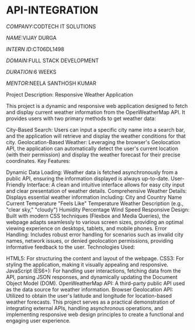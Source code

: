 # API-INTEGRATION

*COMPANY*:CODTECH IT SOLUTIONS

*NAME*:VIJAY DURGA

*INTERN ID*:CT06DL1498

*DOMAIN*:FULL STACK DEVELOPMENT

*DURATION*:6 WEEKS

*MENTOR*:NEELA SANTHOSH KUMAR

Project Description: Responsive Weather Application

This project is a dynamic and responsive web application designed to fetch and display current weather information from the OpenWeatherMap API. It provides users with two primary methods to get weather data:

City-Based Search: Users can input a specific city name into a search bar, and the application will retrieve and display the weather conditions for that city.
Geolocation-Based Weather: Leveraging the browser's Geolocation API, the application can automatically detect the user's current location (with their permission) and display the weather forecast for their precise coordinates.
Key Features:

Dynamic Data Loading: Weather data is fetched asynchronously from a public API, ensuring the information displayed is always up-to-date.
User-Friendly Interface: A clean and intuitive interface allows for easy city input and clear presentation of weather details.
Comprehensive Weather Details: Displays essential weather information including:
City and Country Name
Current Temperature
"Feels Like" Temperature
Weather Description (e.g., "clear sky," "cloudy")
Humidity Percentage
Wind Speed
Responsive Design: Built with modern CSS techniques (Flexbox and Media Queries), the webpage adapts seamlessly to various screen sizes, providing an optimal viewing experience on desktops, tablets, and mobile phones.
Error Handling: Includes robust error handling for scenarios such as invalid city names, network issues, or denied geolocation permissions, providing informative feedback to the user.
Technologies Used:

HTML5: For structuring the content and layout of the webpage.
CSS3: For styling the application, making it visually appealing and responsive.
JavaScript (ES6+): For handling user interactions, fetching data from the API, parsing JSON responses, and dynamically updating the Document Object Model (DOM).
OpenWeatherMap API: A third-party public API used as the data source for weather information.
Browser Geolocation API: Utilized to obtain the user's latitude and longitude for location-based weather forecasts.
This project serves as a practical demonstration of integrating external APIs, handling asynchronous operations, and implementing responsive web design principles to create a functional and engaging user experience.
